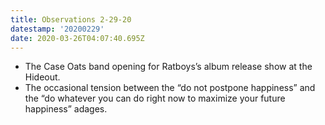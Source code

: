```yaml
---
title: Observations 2-29-20
datestamp: '20200229'
date: 2020-03-26T04:07:40.695Z
---
```

- The Case Oats band opening for Ratboys’s album release show at the Hideout.
- The occasional tension between the “do not postpone happiness” and the “do whatever you can do right now to maximize your future happiness” adages.
